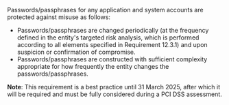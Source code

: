 Passwords/passphrases for any application and system accounts are protected against misuse as follows:

- Passwords/passphrases are changed periodically (at the frequency defined in the entity's targeted risk analysis, which is performed according to all elements specified in Requirement 12.3.1) and upon suspicion or confirmation of compromise.
- Passwords/passphrases are constructed with sufficient complexity appropriate for how frequently the entity changes the passwords/passphrases.

**Note**: This requirement is a best practice until 31 March 2025, after which it will be required and must be fully considered during a PCI DSS assessment.
